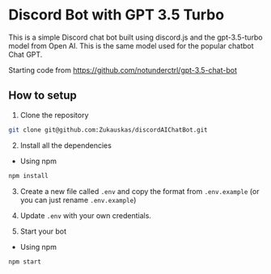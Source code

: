 # Discord Bot with GPT 3.5 Turbo

This is a simple Discord chat bot built using discord.js and the gpt-3.5-turbo model from Open AI. This is the same model used for the popular chatbot Chat GPT.

Starting code from https://github.com/notunderctrl/gpt-3.5-chat-bot

## How to setup

1. Clone the repository

```bash
git clone git@github.com:Zukauskas/discordAIChatBot.git
```

2. Install all the dependencies

- Using npm

```bash
npm install
```

3. Create a new file called `.env` and copy the format from `.env.example` (or you can just rename `.env.example`)

4. Update `.env` with your own credentials.

5. Start your bot

- Using npm

```bash
npm start
```
